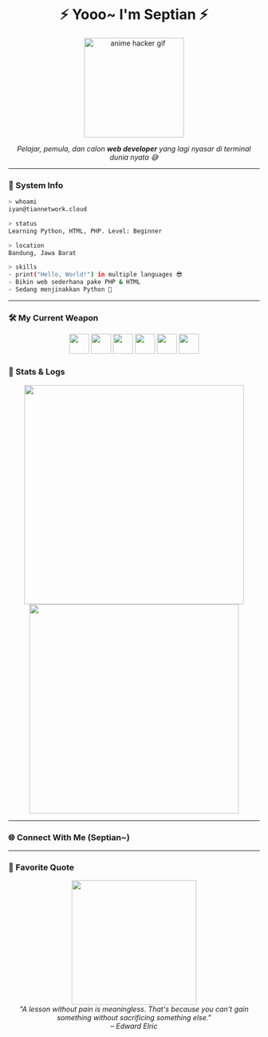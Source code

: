 
<h1 align="center">⚡ Yooo~ I'm Septian ⚡</h1>
<p align="center">
  <img src="https://media.giphy.com/media/UQJlZ2NY4TLkQ/giphy.gif" width="200" alt="anime hacker gif" />
</p>
<p align="center">
  <i>Pelajar, pemula, dan calon <b>web developer</b> yang lagi nyasar di terminal dunia nyata 😅</i>
</p>

---

### 🧬 System Info
```bash
> whoami
iyan@tiannetwork.cloud

> status
Learning Python, HTML, PHP. Level: Beginner

> location
Bandung, Jawa Barat

> skills
- print("Hello, World!") in multiple languages 😎
- Bikin web sederhana pake PHP & HTML
- Sedang menjinakkan Python 🐉
```

---

### 🛠️ My Current Weapon
<div align="center">
  <img src="https://cdn.jsdelivr.net/gh/devicons/devicon/icons/python/python-original.svg" width="40" />
  <img src="https://cdn.jsdelivr.net/gh/devicons/devicon/icons/html5/html5-original.svg" width="40" />
  <img src="https://cdn.jsdelivr.net/gh/devicons/devicon/icons/php/php-original.svg" width="40" />
  <img src="https://cdn.jsdelivr.net/gh/devicons/devicon/icons/mysql/mysql-original.svg" width="40" />
  <img src="https://cdn.jsdelivr.net/gh/devicons/devicon/icons/linux/linux-original.svg" width="40" />
  <img src="https://cdn.jsdelivr.net/gh/devicons/devicon/icons/vscode/vscode-original.svg" width="40" />
</div>

### 🧪 Stats & Logs
<p align="center">
  <img src="https://github-readme-stats.vercel.app/api?username=ynzynnn&show_icons=true&theme=radical&hide_border=true" width="440"/>
  <img src="https://github-readme-streak-stats.herokuapp.com/?user=ynzynnn&theme=radical&hide_border=true" width="420"/>
</p>

---

### 🌐 Connect With Me (Septian~)
<p align="center">
  <a href="https://discord.com/tianmyylup" target="_blank">
  </a>
</p>

---

### 💬 Favorite Quote
<p align="center">
  <img src="https://media.giphy.com/media/13FrpeVH09Zrb2/giphy.gif" width="250" /><br>
  <i>"A lesson without pain is meaningless. That's because you can't gain something without sacrificing something else." <br>– Edward Elric</i>
</p>
